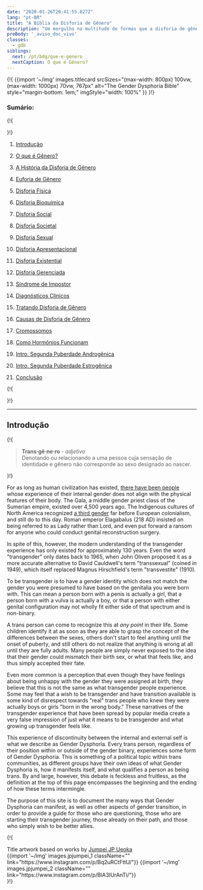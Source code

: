```yaml
---
date: "2020-01-26T20:41:55.827Z"
lang: "pt-BR"
title: "A Bíblia da Disforia de Gênero"
description: "Um mergulho na multitude de formas que a disforia de gênero se manifesta e o que significa ser transgênero."
preBody: '_aviso_doc_vivo'
classes:
  - gdb
siblings:
  next: /pt/bdg/que-e-genero
  nextCaption: O que é Gênero?
---
```



{!{
{{import
  '~/img'
  images.titlecard
  srcSizes="(max-width: 800px) 100vw, (max-width: 1000px) 70vw, 767px"
  alt="The Gender Dysphoria Bible"
  style="margin-bottom: 1em;"
  imgStyle="width: 100%"
}}
}!}

### Sumário:

{!{ <div class="two-column-list"> }!}

1. [Introdução](#Introdução)

2. [O que é Gênero?](/pt/bdg/que-e-genero)

3. [A História da Disforia de Gênero](/pt/bdg/historia)

4. [Euforia de Gênero](/pt/bdg/euforia)

5. [Disforia Física](/pt/bdg/disforia-fisica)

6. [Disforia Bioquímica](/pt/bdg/disforia-bioquimica)

7. [Disforia Social](/pt/bdg/disforia-social)

8. [Disforia Societal](/pt/bdg/disforia-societal)

9. [Disforia Sexual](/pt/bdg/disforia-sexual)

10. [Disforia Apresentacional](/pt/bdg/disforia-apresentacional)

11. [Disforia Existential](/pt/bdg/disforia-existencial)

12. [Disforia Gerenciada](/pt/bdg/disforia-gerenciada)

13. [Síndrome de Impostor](/pt/bdg/sindrome-de-impostor)

14. [Diagnósticos Clínicos](/pt/bdg/diagnostico)

15. [Tratando Disforia de Gênero](/pt/bdg/tratamento)

16. [Causas de Disforia de Gênero](/pt/bdg/causas)

17. [Cromossomos](/pt/bdg/cromossomos)

18. [Como Hormônios Funcionam](/pt/bdg/hormonios)

19. [Intro. Segunda Puberdade Androgênica](/pt/bdg/segunda-puberdade-masc)

20. [Intro. Segunda Puberdade Estrogênica](/pt/bdg/segunda-puberdade-fem)

21. [Conclusão](/pt/bdg/conclusao)

{!{ </div> }!}

<hr class="print-break-after print-hidden">

## Introdução

{!{
<div class="gutter"><blockquote>
  <strong>Trans·gê·ne·ro</strong> - <em>adjetivo</em><br>
  Denotando ou relacionando a uma pessoa cuja sensação de identidade e gênero não corresponde ao sexo designado ao nascer.
</blockquote></div>
}!}

For as long as human civilization has existed, [there have been people](https://en.wikipedia.org/wiki/Transgender_history) whose experience of their internal gender does not align with the physical features of their body. The Gala, a middle gender priest class of the Sumerian empire, existed over 4,500 years ago. The Indigenous cultures of North America recognized [a third gender](https://en.wikipedia.org/wiki/Third_gender) far before European colonialism, and still do to this day. Roman emperor Elagabalus (218 AD) insisted on being referred to as Lady rather than Lord, and even put forward a ransom for anyone who could conduct genital reconstruction surgery.

In spite of this, however, the modern understanding of the transgender experience has only existed for approximately 130 years. Even the word "transgender" only dates back to 1965, when John Oliven proposed it as a more accurate alternative to David Cauldwell's term "transsexual" (coined in 1949), which itself replaced Magnus Hirschfield's term "transvestite" (1910).

To be transgender is to have a gender identity which does not match the gender you were presumed to have based on the genitalia you were born with. This can mean a person born with a penis is actually a girl, that a person born with a vulva is actually a boy, or that a person with either genital configuration may not wholly fit either side of that spectrum and is non-binary.

A trans person can come to recognize this at *any point* in their life. Some children identify it at as soon as they are able to grasp the concept of the differences between the sexes, others don't start to feel anything until the onset of puberty, and still others do not realize that anything is wrong at all until they are fully adults. Many people are simply never exposed to the idea that their gender could mismatch their birth sex, or what that feels like, and thus simply accepted their fate.

Even more common is a perception that even though they have feelings about being unhappy with the gender they were assigned at birth, they believe that this is not the same as what transgender people experience. Some may feel that a wish to be transgender and have transition available is some kind of disrespect towards "real" trans people who knew they were actually boys or girls "born in the wrong body." These narratives of the transgender experience that have been spread by popular media create a very false impression of just what it means to be transgender and what growing up transgender feels like.

This experience of discontinuity between the internal and external self is what we describe as Gender Dysphoria. Every trans person, regardless of their position within or outside of the gender binary, experiences some form of Gender Dysphoria. This is something of a political topic within trans communities, as different groups have their own ideas of what Gender Dysphoria is, how it manifests itself, and what qualifies a person as being trans. By and large, however, this debate is feckless and fruitless, as the definition at the top of this page encompasses the beginning and the ending of how these terms intermingle.

The purpose of this site is to document the many ways that Gender Dysphoria can manifest, as well as other aspects of gender transition, in order to provide a guide for those who are questioning, those who are starting their transgender journey, those already on their path, and those who simply wish to be better allies.

{!{
<div class="gutter flex flex-end print-inline print-span2 print-center">
<span>Title artwork based on works by <a href="https://www.instagram.com/jp_means_jumpei/">Jumpei JP Ueoka</a></span>
<div class="grid-row" style="grid-template-columns: 1fr 1fr">
{{import '~/img' images.jpjumpei_1 className="" link="https://www.instagram.com/p/Bq2uRCtFttU/"}}
{{import '~/img' images.jpjumpei_2 className="" link="https://www.instagram.com/p/BlA3IUrAnTi/"}}
</div>
</div>
}!}
